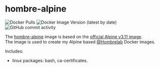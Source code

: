 # hombre-alpine
![Docker Pulls](https://img.shields.io/docker/pulls/hombrelab/hombre-alpine) ![Docker Image Version (latest by date)](https://img.shields.io/docker/v/hombrelab/hombre-alpine) ![GitHub commit activity](https://img.shields.io/github/last-commit/hombrelab/hombre-alpine)  

The [hombre-alpine](https://hub.docker.com/repository/docker/hombrelab/hombre-alpine) image is based on the [official Alpine v3.11 image](https://hub.docker.com/_/alpine).  
The image is used to create my Alpine based [@Hombrelab](me@hombrelab.com) Docker images.  

Includes:
- linux packages: bash, ca-certificates.
